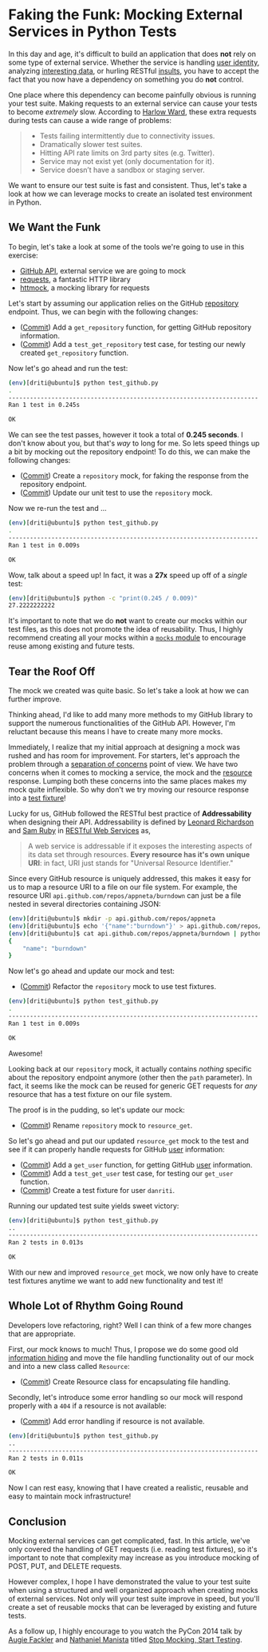 # Faking the Funk: Mocking External Services in Python Tests

In this day and age, it's difficult to build an application that does **not**
rely on some type of external service. Whether the service is handling
[user identity][1], analyzing [interesting data][2], or hurling RESTful
[insults][3], you have to accept the fact that you now have a dependency on
something you do **not** control.

One place where this dependency can become painfully obvious is running your
test suite. Making requests to an external service can cause your tests
to become *extremely* slow. According to [Harlow Ward][6], these extra requests
during tests can cause a wide range of problems:

> - Tests failing intermittently due to connectivity issues.
> - Dramatically slower test suites.
> - Hitting API rate limits on 3rd party sites (e.g. Twitter).
> - Service may not exist yet (only documentation for it).
> - Service doesn’t have a sandbox or staging server.

We want to ensure our test suite is fast and consistent. Thus, let's take a
look at how we can leverage mocks to create an isolated test environment in
Python.

## We Want the Funk

To begin, let's take a look at some of the tools we're going to use in this
exercise:

- [GitHub API][9], external service we are going to mock
- [requests][7], a fantastic HTTP library
- [httmock][8], a mocking library for requests

Let's start by assuming our application relies on the GitHub [repository][14]
endpoint. Thus, we can begin with the following changes:

- ([Commit][10]) Add a `get_repository` function, for getting GitHub repository
  information.
- ([Commit][11]) Add a `test_get_repository` test case, for testing our newly
  created `get_repository` function.

Now let's go ahead and run the test:

```bash
(env)[driti@ubuntu]$ python test_github.py
.
----------------------------------------------------------------------
Ran 1 test in 0.245s

OK
```

We can see the test passes, however it took a total of **0.245 seconds**. I
don't know about you, but that's *way* to long for me. So lets speed things up a
bit by mocking out the repository endpoint! To do this, we can make the
following changes:

- ([Commit][12]) Create a `repository` mock, for faking the response from the
  repository endpoint.
- ([Commit][13]) Update our unit test to use the `repository` mock.

Now we re-run the test and ...

```bash
(env)[driti@ubuntu]$ python test_github.py
.
----------------------------------------------------------------------
Ran 1 test in 0.009s

OK
```

Wow, talk about a speed up! In fact, it was a **27x** speed up off of a *single*
test:

```bash
(env)[driti@ubuntu]$ python -c "print(0.245 / 0.009)"
27.2222222222
```

It's important to note that we do **not** want to create our mocks within our
test files, as this does not promote the idea of reusability. Thus, I highly
recommend creating all your mocks within a [`mocks` module][36] to encourage
reuse among existing and future tests.

## Tear the Roof Off

The mock we created was quite basic. So let's take a look at how we can further
improve.

Thinking ahead, I'd like to add many more methods to my GitHub library to
support the numerous functionalities of the GitHub API. However, I'm reluctant
because this means I have to create many more mocks.

Immediately, I realize that my initial approach at designing a mock was rushed
and has room for improvement. For starters, let's approach the problem through
a [separation of concerns][15] point of view. We have two concerns when it comes
to mocking a service, the mock and the [resource][18] response. Lumping both these
concerns into the same places makes my mock quite inflexible. So why don't we
try moving our resource response into a [test fixture][17]!

Lucky for us, GitHub followed the RESTful best practice of **Addressability** when
designing their API. Addressability is defined by [Leonard Richardson][20] and
[Sam Ruby][21] in [RESTful Web Services][19] as,

> A web service is addressable if it exposes the interesting aspects of its data
set through resources. **Every resource has it's own unique URI**: in fact,
URI just stands for "Universal Resource Identifier."

Since every GitHub resource is uniquely addressed, this makes it easy for us to
map a resource URI to a file on our file system. For example, the resource URI
`api.github.com/repos/appneta/burndown` can just be a file nested in several
directories containing JSON:

```bash
(env)[driti@ubuntu]$ mkdir -p api.github.com/repos/appneta
(env)[driti@ubuntu]$ echo '{"name":"burndown"}' > api.github.com/repos/appneta/burndown
(env)[driti@ubuntu]$ cat api.github.com/repos/appneta/burndown | python -m json.tool
{
    "name": "burndown"
}
```

Now let's go ahead and update our mock and test:

- ([Commit][22]) Refactor the `repository` mock to use test fixtures.

```bash
(env)[driti@ubuntu]$ python test_github.py
.
----------------------------------------------------------------------
Ran 1 test in 0.009s

OK
```

Awesome!

Looking back at our `repository` mock, it actually contains *nothing* specific
about the repository endpoint anymore (other then the `path` parameter). In fact,
it seems like the mock can be reused for generic GET requests for *any* resource
that has a test fixture on our file system.

The proof is in the pudding, so let's update our mock:

- ([Commit][25]) Rename `repository` mock to `resource_get`.

So let's go ahead and put our updated `resource_get` mock to the test and see
if it can properly handle requests for GitHub [user][24] information:

- ([Commit][26]) Add a `get_user` function, for getting GitHub [user][24]
  information.
- ([Commit][27]) Add a `test_get_user` test case, for testing our `get_user`
  function.
- ([Commit][28]) Create a test fixture for user `danriti`.

Running our updated test suite yields sweet victory:

```bash
(env)[driti@ubuntu]$ python test_github.py
..
----------------------------------------------------------------------
Ran 2 tests in 0.013s

OK
```

With our new and improved `resource_get` mock, we now only have to create test
fixtures anytime we want to add new functionality and test it!

## Whole Lot of Rhythm Going Round

Developers love refactoring, right? Well I can think of a few more changes that
are appropriate.

First, our mock knows to much! Thus, I propose we do some good old [information
hiding][30] and move the file handling functionality out of our mock and into a
new class called `Resource`:

- ([Commit][31]) Create Resource class for encapsulating file handling.

Secondly, let's introduce some error handling so our mock will respond properly
with a `404` if a resource is not available:

- ([Commit][32]) Add error handling if resource is not available.

```bash
(env)[driti@ubuntu]$ python test_github.py
..
----------------------------------------------------------------------
Ran 2 tests in 0.011s

OK
```

Now I can rest easy, knowing that I have created a realistic, reusable and easy
to maintain mock infrastructure!

## Conclusion

Mocking external services can get complicated, fast. In this article, we've only
covered the handling of GET requests (i.e. reading test fixtures), so it's
important to note that complexity may increase as you introduce mocking of
POST, PUT, and DELETE requests.

However complex, I hope I have demonstrated the value to your test suite when
using a structured and well organized approach when creating mocks of external
services. Not only will your test suite improve in speed, but you'll create a
set of reusable mocks that can be leveraged by existing and future tests.

As a follow up, I highly encourage to you watch the PyCon 2014 talk by
[Augie Fackler][33] and [Nathaniel Manista][34] titled
[Stop Mocking, Start Testing][35].


[1]: https://dev.twitter.com/docs/auth
[2]: https://developer.github.com/v3/issues/
[3]: http://foaas.herokuapp.com/
[4]: http://blog.codinghorror.com/the-prototype-pitfall/
[5]: https://twitter.com/futuresanta
[6]: http://robots.thoughtbot.com/how-to-stub-external-services-in-tests
[7]: http://docs.python-requests.org/
[8]: https://github.com/patrys/httmock
[9]: https://developer.github.com/v3/
[10]: https://github.com/danriti/python-mocked-service/commit/c97eb466131c66cd3daf0b4c5e0014a5a4756bb0
[11]: https://github.com/danriti/python-mocked-service/commit/5003a893b1c52b662d4618a754e921e857e65f9f
[12]: https://github.com/danriti/python-mocked-service/commit/5c69623d77bbe5780d5d68dbc5e85bba08ae3770
[13]: https://github.com/danriti/python-mocked-service/commit/332f03211dbe307b8dcce9b11f7e939f54262276
[14]: https://developer.github.com/v3/repos/#get
[15]: http://en.wikipedia.org/wiki/Separation_of_concerns
[16]: http://en.wikipedia.org/wiki/Model%E2%80%93view%E2%80%93controller
[17]: http://en.wikipedia.org/wiki/Test_fixture#Software
[18]: http://en.wikipedia.org/wiki/Web_resource
[19]: http://shop.oreilly.com/product/9780596529260.do
[20]: https://twitter.com/leonardr
[21]: https://twitter.com/samruby
[22]: https://github.com/danriti/python-mocked-service/commit/b8304d3a6e7225b2e2d2d9bdf3a7c623f095fba0
[23]: https://www.youtube.com/watch?v=zt6IyMYcyZk
[24]: https://developer.github.com/v3/users/#get-a-single-user
[25]: https://github.com/danriti/python-mocked-service/commit/f4e91a12fc401dd7f39f96a315e4eab19e8b115f
[26]: https://github.com/danriti/python-mocked-service/commit/9c7cad198d0e2eed8053198c08fe12f093ad17f5
[27]: https://github.com/danriti/python-mocked-service/commit/95e2c572fba2b7eec5bf6492876906b22c98e441
[28]: https://github.com/danriti/python-mocked-service/commit/c4f45acd4e29beff06b410892324c041f494641d
[29]: https://github.com/danriti/python-mocked-service/blob/f4e91a12fc401dd7f39f96a315e4eab19e8b115f/mocks/github.py#L20-L21
[30]: http://en.wikipedia.org/wiki/Information_hiding
[31]: https://github.com/danriti/python-mocked-service/commit/7fc95b4a8a53b5555ccef529271aaca76fd3cf8e
[32]: https://github.com/danriti/python-mocked-service/commit/40a4ef112e11cba668b4d62f528e98b50d0041cd
[33]: https://twitter.com/durin42
[34]: https://plus.google.com/+NathanielManista
[35]: http://www.youtube.com/watch?v=Xu5EhKVZdV8
[36]: https://github.com/danriti/python-mocked-service/tree/master/mocks
